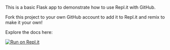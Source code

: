 This is a basic Flask app to demonstrate how to use Repl.it with GitHub.

Fork this project to your own GitHub account to add it to Repl.it and remix to make it your own!

Explore the docs here: 

[![Run on Repl.it](https://replit.com/badge/github/coding-peon/flask-hello-world)](https://replit.com/new/github/coding-peon/flask-hello-world)
